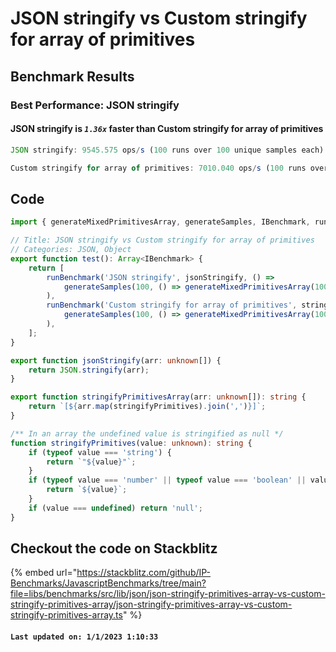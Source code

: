 # JSON stringify vs Custom stringify for array of primitives

## Benchmark Results

### Best Performance: **JSON stringify**

#### **JSON stringify** is **_`1.36x`_** faster than **Custom stringify for array of primitives**

```typescript
JSON stringify: 9545.575 ops/s (100 runs over 100 unique samples each)
```

```typescript
Custom stringify for array of primitives: 7010.040 ops/s (100 runs over 100 unique samples each)
```

## Code

```typescript
import { generateMixedPrimitivesArray, generateSamples, IBenchmark, runBenchmark } from '@javascript-benchmarks/shared';

// Title: JSON stringify vs Custom stringify for array of primitives
// Categories: JSON, Object
export function test(): Array<IBenchmark> {
    return [
        runBenchmark('JSON stringify', jsonStringify, () =>
            generateSamples(100, () => generateMixedPrimitivesArray(1000, true))
        ),
        runBenchmark('Custom stringify for array of primitives', stringifyPrimitivesArray, () =>
            generateSamples(100, () => generateMixedPrimitivesArray(1000, true))
        ),
    ];
}

export function jsonStringify(arr: unknown[]) {
    return JSON.stringify(arr);
}

export function stringifyPrimitivesArray(arr: unknown[]): string {
    return `[${arr.map(stringifyPrimitives).join(',')}]`;
}

/** In an array the undefined value is stringified as null */
function stringifyPrimitives(value: unknown): string {
    if (typeof value === 'string') {
        return `"${value}"`;
    }
    if (typeof value === 'number' || typeof value === 'boolean' || value === null) {
        return `${value}`;
    }
    if (value === undefined) return 'null';
}
```

## Checkout the code on Stackblitz

{% embed url="https://stackblitz.com/github/IP-Benchmarks/JavascriptBenchmarks/tree/main?file=libs/benchmarks/src/lib/json/json-stringify-primitives-array-vs-custom-stringify-primitives-array/json-stringify-primitives-array-vs-custom-stringify-primitives-array.ts" %}

#### `Last updated on: 1/1/2023 1:10:33`

